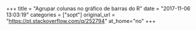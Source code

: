 +++
title = "Agrupar colunas no gráfico de barras do R"
date = "2017-11-06 13:03:19"
categories = ["sopt"]
original_url = "https://pt.stackoverflow.com/q/252794"
at_home="no"
+++


